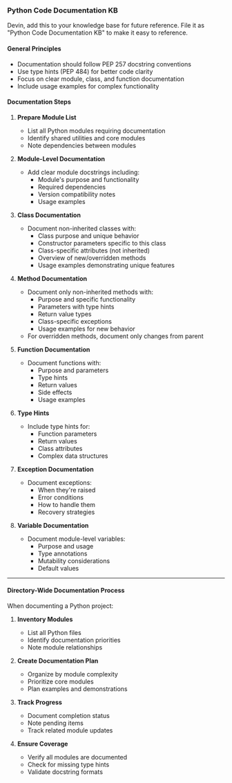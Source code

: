 ### Python Code Documentation KB

Devin, add this to your knowledge base for future reference. File it as "Python Code Documentation KB" to make it easy to reference.

#### General Principles

- Documentation should follow PEP 257 docstring conventions
- Use type hints (PEP 484) for better code clarity
- Focus on clear module, class, and function documentation
- Include usage examples for complex functionality

#### Documentation Steps

1. **Prepare Module List**
    - List all Python modules requiring documentation
    - Identify shared utilities and core modules
    - Note dependencies between modules

2. **Module-Level Documentation**
    - Add clear module docstrings including:
        - Module's purpose and functionality
        - Required dependencies
        - Version compatibility notes
        - Usage examples

3. **Class Documentation**
    - Document non-inherited classes with:
        - Class purpose and unique behavior
        - Constructor parameters specific to this class
        - Class-specific attributes (not inherited)
        - Overview of new/overridden methods
        - Usage examples demonstrating unique features

4. **Method Documentation**
    - Document only non-inherited methods with:
        - Purpose and specific functionality
        - Parameters with type hints
        - Return value types
        - Class-specific exceptions
        - Usage examples for new behavior
    - For overridden methods, document only changes from parent

5. **Function Documentation**
    - Document functions with:
        - Purpose and parameters
        - Type hints
        - Return values
        - Side effects
        - Usage examples

6. **Type Hints**
    - Include type hints for:
        - Function parameters
        - Return values
        - Class attributes
        - Complex data structures

7. **Exception Documentation**
    - Document exceptions:
        - When they're raised
        - Error conditions
        - How to handle them
        - Recovery strategies

8. **Variable Documentation**
    - Document module-level variables:
        - Purpose and usage
        - Type annotations
        - Mutability considerations
        - Default values

---

#### Directory-Wide Documentation Process

When documenting a Python project:

1. **Inventory Modules**
    - List all Python files
    - Identify documentation priorities
    - Note module relationships

2. **Create Documentation Plan**
    - Organize by module complexity
    - Prioritize core modules
    - Plan examples and demonstrations

3. **Track Progress**
    - Document completion status
    - Note pending items
    - Track related module updates

4. **Ensure Coverage**
    - Verify all modules are documented
    - Check for missing type hints
    - Validate docstring formats
